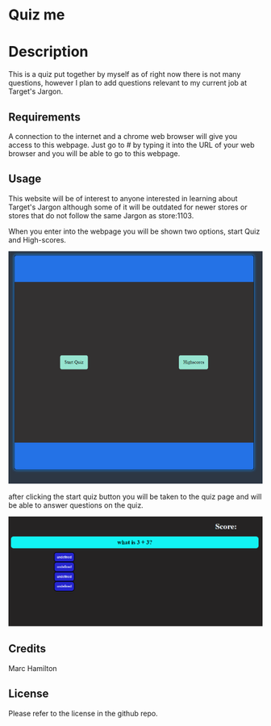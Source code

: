 # Quiz me

# Description
This is a quiz put together by myself as of right now there is not many questions, however I plan to add questions relevant to my current job at Target's Jargon.


## Requirements
A connection to the internet and a chrome web browser will give you access to this webpage. Just go to #
by typing it into the URL of your web browser and you will be able to go to this webpage.

## Usage

This website will be of interest to anyone interested in learning about Target's Jargon although some of it will be outdated for newer stores or stores that do not follow the same Jargon as store:1103.

When you enter into the webpage you will be shown two options, start Quiz and High-scores.

![Quiz me Landing Page](./assets/images/Screenshot-of-Quiz-me-landing-page.png "Quiz me Landing Page")

after clicking the start quiz button you will be taken to the quiz page and will be able to answer questions on the quiz.



![Questions](./assets/images/Screenshot%20of%20questions.png "Questions")

## Credits
Marc Hamilton

## License

Please refer to the license in the github repo.